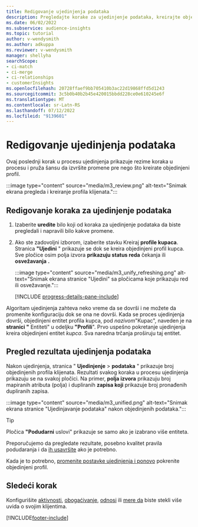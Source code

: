 ```yaml
---
title: Redigovanje ujedinjenja podataka
description: Pregledajte korake za ujedinjenje podataka, kreirajte objedinjene profile klijenata i pregledajte rezultate
ms.date: 06/02/2022
ms.subservice: audience-insights
ms.topic: tutorial
author: v-wendysmith
ms.author: adkuppa
ms.reviewer: v-wendysmith
manager: shellyha
searchScope:
- ci-match
- ci-merge
- ci-relationships
- customerInsights
ms.openlocfilehash: 20728ffaef9bb705410b3ac22d19868ffd5d1243
ms.sourcegitcommit: 3c5b0b40b2b45e420015bbdd228ce0e610245e6f
ms.translationtype: MT
ms.contentlocale: sr-Latn-RS
ms.lasthandoff: 07/12/2022
ms.locfileid: "9139601"
---
```

# <a name="review-data-unification"></a>Redigovanje ujedinjenja podataka

Ovaj poslednji korak u procesu ujedinjenja prikazuje rezime koraka u procesu i pruža šansu da izvršite promene pre nego što kreirate objedinjeni profil.

:::image type="content" source="media/m3_review.png" alt-text="Snimak ekrana pregleda i kreiranje profila klijenata.":::

## <a name="review-the-data-unification-steps"></a>Redigovanje koraka za ujedinjenje podataka

1. Izaberite **uredite** bilo koji od koraka za ujedinjenje podataka da biste pregledali i napravili bilo kakve promene.

1. Ako ste zadovoljni izborom, izaberite stavku Kreiraj **profile kupaca**. Stranica **"Ujedini** " prikazuje se dok se kreira objedinjeni profil kupca. Sve pločice osim polja izvora **prikazuju status reda** čekanja ili **osvežavanja** **.**

   :::image type="content" source="media/m3_unify_refreshing.png" alt-text="Snimak ekrana stranice &quot;Ujedini&quot; sa pločicama koje prikazuju red ili osvežavanje.":::

   [!INCLUDE [progress-details-pane-include](includes/progress-details-pane.md)]

Algoritam ujedinjenja zahteva neko vreme da se dovrši i ne možete da promenite konfiguraciju dok se ona ne dovrši. Kada se proces ujedinjenja dovrši, objedinjeni entitet profila kupca, pod *nazivom*"Kupac", naveden je na **stranici "** Entiteti" u odeljku **"Profili**". Prvo uspešno pokretanje ujedinjenja kreira objedinjeni entitet *kupca*. Sva naredna trčanja proširuju taj entitet.

## <a name="review-the-results-of-data-unification"></a>Pregled rezultata ujedinjenja podataka

Nakon ujedinjenja, stranica " **Ujedinjenje** > **podataka** " prikazuje broj objedinjenih profila klijenata. Rezultati svakog koraka u procesu ujedinjenja prikazuju se na svakoj pločici. Na primer, **polja izvora** prikazuju broj mapiranih atributa (polja) i dupliranih **zapisa koji** prikazuje broj pronađenih dupliranih zapisa.

:::image type="content" source="media/m3_unified.png" alt-text="Snimak ekrana stranice &quot;Ujedinjavanje podataka&quot; nakon objedinjenih podataka.":::

> [!TIP]
> Pločica **"Podudarni** uslovi" prikazuje se samo ako je izabrano više entiteta.

Preporučujemo da pregledate rezultate, posebno kvalitet pravila podudaranja i da [ih usavršite](data-unification-update.md#manage-match-rules) ako je potrebno.

Kada je to potrebno, [promenite postavke ujedinjenja i ponovo](data-unification-update.md) pokrenite objedinjeni profil.

## <a name="next-step"></a>Sledeći korak

Konfigurišite [aktivnosti](activities.md), [obogaćivanje](enrichment-hub.md), [odnosi](relationships.md) ili [mere da](measures.md) biste stekli više uvida o svojim klijentima.

[!INCLUDE[footer-include](includes/footer-banner.md)]
